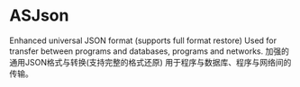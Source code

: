 # ASJson
Enhanced universal JSON format (supports full format restore)
Used for transfer between programs and databases, programs and networks.
加强的通用JSON格式与转换(支持完整的格式还原)
用于程序与数据库、程序与网络间的传输。
